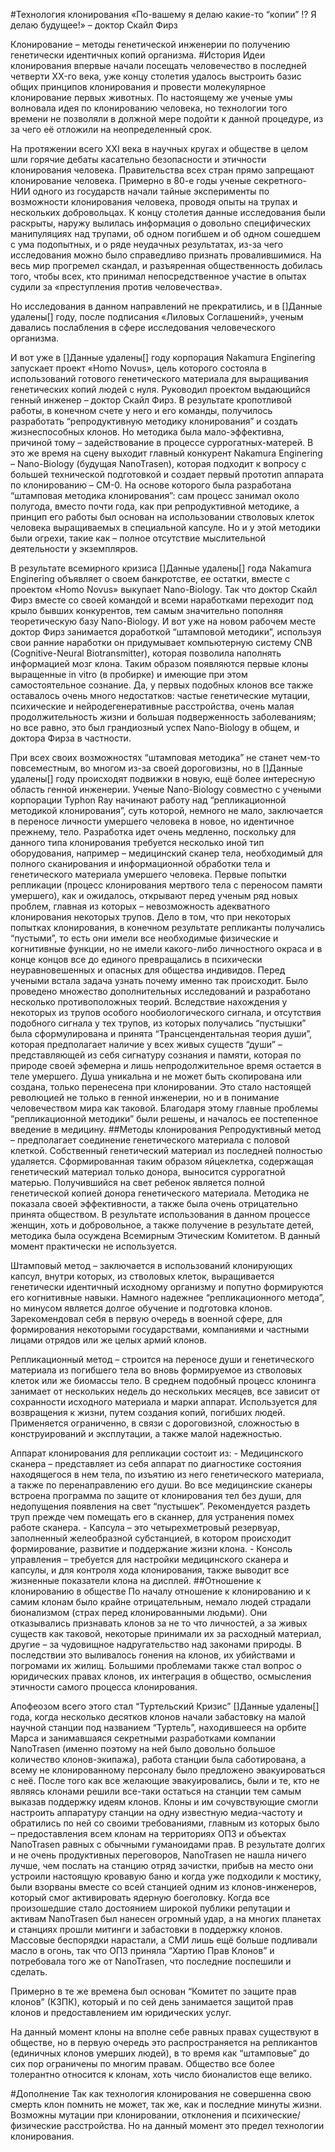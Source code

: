 #Технология клонирования
«По-вашему я делаю какие-то “копии” !? Я делаю будущее!» – доктор Скайл Фирз

Клонирование – методы генетической инженерии по получению генетически идентичных копий организма.
#История
Идеи клонирования впервые начали посещать человечество в последней четверти XX-го века, уже концу столетия удалось выстроить базис общих принципов клонирования и провести молекулярное клонирование первых животных. По настоящему же ученые умы волновала идея по клонированию человека, но технологии того времени не позволяли в должной мере подойти к данной процедуре, из за чего её отложили на неопределенный срок.

На протяжении всего XXI века в научных кругах и обществе в целом шли горячие дебаты касательно безопасности и этичности клонирования человека. Правительства всех стран прямо запрещают клонирование человека. Примерно в 80-е годы ученые секретного-НИИ одного из государств начали тайные эксперименты по возможности клонирования человека, проводя опыты на трупах и нескольких добровольцах. К концу столетия данные исследования были раскрыты, наружу вылилась информация о довольно специфических манипуляциях над трупами, об одном погибшем и об одном сошедшем с ума подопытных, и о ряде неудачных результатах, из-за чего исследования можно было справедливо признать провалившимися. На весь мир прогремел скандал, и разъяренная общественность добилась того, чтобы всех, кто принимал непосредственное участие в опытах судили за «преступления против человечества».

Но исследования в данном направлений не прекратились, и в []Данные удалены[] году, после подписания «Лиловых Соглашений», ученым давались послабления в сфере исследования человеческого организма.

И вот уже в []Данные удалены[] году корпорация Nakamura Enginering запускает проект «Homo Novus», цель которого состояла в использований готового генетического материала для выращивания генетических копий людей с нуля. Руководил проектом выдающийся генный инженер – доктор Скайл Фирз. В результате кропотливой работы, в конечном счете у него и его команды, получилось разработать “репродуктивную методику клонирования” и создать жизнеспособных клонов. Но методика была мало-эффективна, причиной тому – задействование в процессе суррогатных-матерей. В это же время на сцену выходит главный конкурент Nakamura Enginering – Nano-Biology (будущая NanoTrasen), которая подходит к вопросу с большей технической подготовкой и создает первый прототип аппарата по клонированию – CM-0. На основе которого была разработана “штамповая методика клонирования”: сам процесс занимал около полугода, вместо почти года, как при репродуктивной методике, а принцип его работы был основан на использовании стволовых клеток человека выращиваемых в специальной капсуле. Но и у этой методики были огрехи, такие как – полное отсутствие мыслительной деятельности у экземпляров.

В результате всемирного кризиса []Данные удалены[] года Nakamura Enginering объявляет о своем банкротстве, ее остатки, вместе с проектом «Homo Novus» выкупает Nano-Biology. Так что доктор Скайл Фирз вместе со своей командой и всеми наработками переходит под крыло бывших конкурентов, тем самым значительно пополняя теоретическую базу Nano-Biology. И вот уже на новом рабочем месте доктор Фирз занимается доработкой “штамповой методики”, используя свои ранние наработки он придумывает компьютерную систему CNB (Cognitive-Neural Biotransmitter), которая позволила наполнять информацией мозг клона. Таким образом появляются первые клоны выращенные in vitro (в пробирке) и имеющие при этом самостоятельное сознание. Да, у первых подобных клонов все также оставалось очень много недостатков: частые генетические мутации, психические и нейродегенеративные расстройства, очень малая продолжительность жизни и большая подверженность заболеваниям; но все равно, это был грандиозный успех Nano-Biology в общем, и доктора Фирза в частности.

При всех своих возможностях “штамповая методика” не станет чем-то повсеместным, во многом из-за своей дороговизны, но в []Данные удалены[] году происходят подвижки в новую, ещё более интересную область генной инженерии. Ученые Nano-Biology совместно с учеными корпорации Typhon Ray начинают работу над “репликационной методикой клонирования”, суть которой, немного не мало, заключается в переносе личности умершего человека в новое, но идентичное прежнему, тело. Разработка идет очень медленно, поскольку для данного типа клонирования требуется несколько иной тип оборудования, например – медицинский сканер тела, необходимый для полного сканирования и информационной обработки тела и генетического материала умершего человека. Первые попытки репликации (процесс клонирования мертвого тела с переносом памяти умершего), как и ожидалось, открывают перед ученым ряд новых проблем, главная из которых – невозможность адекватного клонирования некоторых трупов. Дело в том, что при некоторых попытках клонирования, в конечном результате репликанты получались “пустыми”, то есть они имели все необходимые физические и когнитивные функции, но не имели какого-либо личностного окраса и в конце концов все до единого превращались в психически неуравновешенных и опасных для общества индивидов. Перед учеными встала задача узнать почему именно так происходит. Было проведено множество дополнительных исследований и разработано несколько противоположных теорий. Вследствие нахождения у некоторых из трупов особого нообиологического сигнала, и отсутствия подобного сигнала у тех трупов, из которых получались “пустышки” была сформулирована и принята “Трансцендентальная теория души”, которая предполагает наличие у всех живых существ “души” – представляющей из себя сигнатуру сознания и памяти, которая по природе своей эфемерна и лишь непродолжительное время остается в теле умершего. Душа уникальна и не может быть скопирована или создана, только перенесена при клонировании. Это стало настоящей революцией не только в генной инженерии, но и в понимание человечеством мира как таковой. Благодаря этому главные проблемы “репликационной методики” были решены, и началось ее постепенное введение в медицину.
 ##Методы клонирования
Репродуктивный метод – предполагает соединение генетического материала с половой клеткой. Собственный генетический материал из последней полностью удаляется. Сформированная таким образом яйцеклетка, содержащая генетический материал только донора, выносится суррогатной матерью. Получившийся на свет ребенок является полной генетической копией донора генетического материала. Методика не показала своей эффективности, а также была очень отрицательно принята обществом. В результате использования в данном процессе женщин, хоть и добровольное, а также получение в результате детей, методика была осуждена Всемирным Этическим Комитетом. В данный момент практически не используется.

Штамповый метод – заключается в использований клонирующих капсул, внутри которых, из стволовых клеток, выращивается генетически идентичный исходному организму и попутно формируются его когнитивные навыки. Намного надежнее “репликационного метода”, но минусом является долгое обучение и подготовка клонов. Зарекомендовал себя в первую очередь в военной сфере, для формирования некоторыми государствами, компаниями и частными лицами отрядов или же целых армий клонов.

Репликационный метод – строится на переносе души и генетического материала из погибшего тела во вновь формируемое из стволовых клеток или же биомассы тело. В среднем подобный процесс клонинга занимает от нескольких недель до нескольких месяцев, все зависит от сохранности исходного материала и марки аппарат. Используется для возвращения к жизни, путем создания копий, погибших людей. Применяется ограниченно, в связи с дороговизной, сложностью в конструирований и эксплутации, а также малой надежностью.

Аппарат клонирования для репликации состоит из: - Медицинского сканера – представляет из себя аппарат по диагностике состояния находящегося в нем тела, по изъятию из него генетического материала, а также по перенаправлению его души. Во все медицинские сканеры встроена программа по защите от клонирования тел без души, для недопущения появления на свет “пустышек”. Рекомендуется раздеть труп прежде чем помещать его в сканнер, для устранения помех работе сканера. - Капсула – это четырехметровый резервуар, заполненный желеобразной субстанцией, в котором происходит формирование, развитие и поддержание жизни клона. - Консоль управления – требуется для настройки медицинского сканера и капсулы, и для контроля хода клонирования, также выводит все жизненные показатели клона на дисплей.
##Отношение к клонированию в обществе
По началу отношение к клонированию и к самим клонам было крайне отрицательным, немало людей страдали бионализмом (страх перед клонированными людьми). Они отказывались признавать клонов за не то что личностей, а за живых существ как таковой, некоторые принимали их за расходный материал, другие – за чудовищное надругательство над законами природы. В последствии это выливалось гонения на клонов, их убийствами и погромами их жилищ. Большими проблемами также стал вопрос о юридических правах клонов, их интеграция в общество, осмысления этичности самого процесса клонирования.

Апофеозом всего этого стал “Туртельский Кризис” []Данные удалены[] года, когда несколько десятков клонов начали забастовку на малой научной станции под названием “Туртель”, находившееся на орбите Марса и занимавшаяся секретными разработками компании NanoTrasen (именно поэтому на ней было довольно большое количество клонов-экипажа), работа станции была саботирована, а всему не клонированному персоналу было предложено эвакуироваться с неё. После того как все желающие эвакуировались, были и те, кто не являясь клонами решили все-таки остаться на станции тем самым выказав поддержку идеям клонов. Клоны и им сочувствующие смогли настроить аппаратуру станции на одну известную медиа-частоту и обратились по ней со своими требованиями, главным из которых было – предоставления всем клонам на территориях ОПЗ и объектах NanoTrasen равных с обычными гуманоидами прав. В результате долгих и не очень продуктивных переговоров, NanoTrasen не нашла ничего лучше, чем послать на станцию отряд зачистки, прибыв на место они устроили настоящую кровавую баню и когда уже подходили к мостику, были взорваны вместе со всей станцией одним из клонов-инженеров, который смог активировать ядерную боеголовку. Когда все произошедшие стало достоянием широкой публики репутации и активам NanoTrasen был нанесен огромный удар, а на многих планетах и станциях прошли митинги и забастовки в поддержку клонов. Массовые беспорядки нарастали, а СМИ лишь ещё больше подливали масло в огонь, так что ОПЗ приняла “Хартию Прав Клонов” и потребовала того же от NanoTrasen, что последние поспешили и сделать.

Примерно в те же времена был основан “Комитет по защите прав клонов” (КЗПК), который и по сей день занимается защитой прав клонов и предоставлением им юридических услуг.

На данный момент клоны на вполне себе равных правах существуют в обществе, но в первую очередь это распространяется на репликантов (единичных клонов умерших людей), в то время как “штамповые” до сих пор ограничены по многим правам. Общество все более толерантно относится к клонам, хоть число бионалистов еще велико.



#Дополнение
Так как технология клонирования не совершенна свою смерть клон помнить не может, так же, как и последние минуты жизни. Возможны мутации при клонировании, отклонения и психические/физические расстройства. Но на данный момент это предел технологии клонирования.